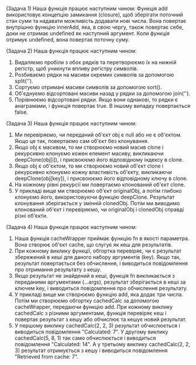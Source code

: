 (Задача 1)
Наша функція працює наступним чином:
Функція add використовує концепцію замикання (closure), щоб зберігати поточний стан суми та надавати можливість додавати нові числа. Вона повертає внутрішню функцію innerAdd, яка, в свою чергу, також повертає себе, доки не отримає undefined як наступний аргумент. Коли функція отримує undefined, вона повертає поточну суму.

(Задача 2)
Наша функція працює наступним чином:

1) Видаляємо пробіли з обох рядків та перетворюємо їх на нижній регістр, щоб уникнути впливу регістру символів.
2) Розбиваємо рядки на масиви окремих символів за допомогою split('').
3) Сортуємо отримані масиви символів за допомогою sort().
4) Об'єднуємо відсортовані масиви назад у рядки за допомогою join('').
5) Порівнюємо відсортовані рядки. Якщо вони однакові, то рядки є анаграмами, і функція повертає true. В іншому випадку повертається false.

(Задача 3)
Наша функція працює наступним чином:

1) Ми перевіряємо, чи переданий об'єкт obj є null або не є об'єктом. Якщо це так, повертаємо сам об'єкт без клонування.
2) Якщо obj є масивом, то ми створюємо новий масив clone і рекурсивно клонуємо кожен елемент масиву, викликаючи deepClone(obj[i]), і присвоюємо його відповідному індексу в clone.
3) Якщо obj є об'єктом, то ми створюємо новий об'єкт clone і рекурсивно клонуємо кожну властивість об'єкту, викликаючи deepClone(obj[key]), і присвоюємо його відповідному ключу в clone.
4) На кожному рівні рекурсії ми повертаємо клонований об'єкт clone.
5) У прикладі вище ми створюємо об'єкт originalObj, а потім глибоко клонуємо його, використовуючи функцію deepClone. Результат клонування зберігається у змінній clonedObj. Потім ми виводимо клонований об'єкт і перевіряємо, чи originalObj і clonedObj справді різні об'єкти.

(Задача 4)
Наша функція працює наступним чином:
1) Наша функція cacheWrapper приймає функцію fn в якості параметра. Вона створює об'єкт cache, що слугує як кеш для результатів.
2) При кожному виклику функції, обгортка перевіряє, чи є результат збережений в кеші для даного набору аргументів (key). Якщо так, результат повертається без обчислення, і виводиться повідомлення про отримання результату з кешу.
3) Якщо результат не знайдений в кеші, функція fn викликається з переданими аргументами (...args), результат зберігається в кеші за ключем key, і виводиться повідомлення про обчислення результату.
4) У прикладі вище ми створюємо функцію add, яка додає три числа. Потім ми створюємо обгортку cachedCalc за допомогою cacheWrapper, передаючи функцію add. При кожному виклику cachedCalc з різними аргументами, функція перевіряє кеш і повертає результат з кешу або обчислює та кешує новий результат.
5) У першому виклику cachedCalc(2, 2, 3) результат обчислюється і виводиться повідомлення "Calculated: 7". У другому виклику cachedCalc(5, 8, 1) так само обчислюється і виводиться повідомлення "Calculated: 14". А у третьому виклику cachedCalc(2, 2, 3) результат отримується з кешу і виводиться повідомлення "Retrieved from cache: 7".


